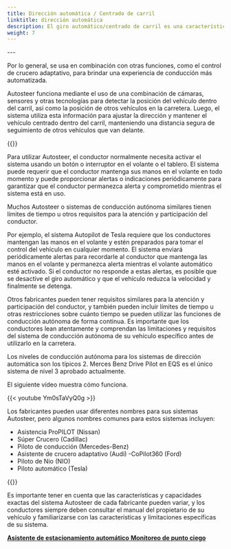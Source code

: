 ```yaml
---
title: Dirección automática / Centrado de carril
linktitle: dirección automática
description: El giro automático/centrado de carril es una característica de algunos sistemas avanzados de asistencia al conductor que permite que un vehículo se conduzca automáticamente dentro de un carril en una autopista o autopista.
weight: 7
---
```

<!-- markdownlint-disable MD033 -->---

Por lo general, se usa en combinación con otras funciones, como el control de crucero adaptativo, para brindar una experiencia de conducción más automatizada.

Autosteer funciona mediante el uso de una combinación de cámaras, sensores y otras tecnologías para detectar la posición del vehículo dentro del carril, así como la posición de otros vehículos en la carretera. Luego, el sistema utiliza esta información para ajustar la dirección y mantener el vehículo centrado dentro del carril, manteniendo una distancia segura de seguimiento de otros vehículos que van delante.

{{<evkxdisplayaddarticle />}}

Para utilizar Autosteer, el conductor normalmente necesita activar el sistema usando un botón o interruptor en el volante o el tablero. El sistema puede requerir que el conductor mantenga sus manos en el volante en todo momento y puede proporcionar alertas o indicaciones periódicamente para garantizar que el conductor permanezca alerta y comprometido mientras el sistema está en uso.

Muchos Autosteer o sistemas de conducción autónoma similares tienen límites de tiempo u otros requisitos para la atención y participación del conductor.

Por ejemplo, el sistema Autopilot de Tesla requiere que los conductores mantengan las manos en el volante y estén preparados para tomar el control del vehículo en cualquier momento. El sistema enviará periódicamente alertas para recordarle al conductor que mantenga las manos en el volante y permanezca alerta mientras el volante automático esté activado. Si el conductor no responde a estas alertas, es posible que se desactive el giro automático y que el vehículo reduzca la velocidad y finalmente se detenga.

Otros fabricantes pueden tener requisitos similares para la atención y participación del conductor, y también pueden incluir límites de tiempo u otras restricciones sobre cuánto tiempo se pueden utilizar las funciones de conducción autónoma de forma continua. Es importante que los conductores lean atentamente y comprendan las limitaciones y requisitos del sistema de conducción autónoma de su vehículo específico antes de utilizarlo en la carretera.

Los niveles de conducción autónoma para los sistemas de dirección automática son los típicos 2. Merces Benz Drive Pilot en EQS es el único sistema de nivel 3 aprobado actualmente.

El siguiente vídeo muestra cómo funciona.

{{< youtube Ym0sTaVyQ0g >}}

Los fabricantes pueden usar diferentes nombres para sus sistemas Autosteer, pero algunos nombres comunes para estos sistemas incluyen:

- Asistencia ProPILOT (Nissan)
- Súper Crucero (Cadillac)
- Piloto de conducción (Mercedes-Benz)
- Asistente de crucero adaptativo (Audi)
-CoPilot360 (Ford)
- Piloto de Nio (NIO)
- Piloto automático (Tesla)

{{<evkxdisplayaddarticle />}}

Es importante tener en cuenta que las características y capacidades exactas del sistema Autosteer de cada fabricante pueden variar, y los conductores siempre deben consultar el manual del propietario de su vehículo y familiarizarse con las características y limitaciones específicas de su sistema.

<div class="mt-3 mb-3">
     <a href="../automaticemergencysteering/" class="text-decoration-none text-black"><strong><i class="bi-arrow-left"></i> Asistente de estacionamiento automático</strong> </a>
     <a href="../blindspotmonitoring/" class="text-decoration-none text-black float-end"><strong>Monitoreo de punto ciego <i class="bi-arrow-right"></i></strong></a>
</div>